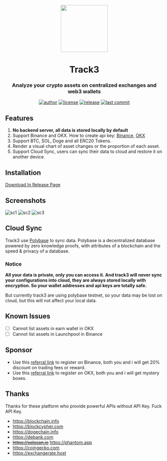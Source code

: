 <p align="center">
    <img src="src-tauri/app-icon.png" width="150">
</p>

<h1 align="center">Track3</h1>

<div align="center">

### Analyze your crypto assets on centralized exchanges and web3 wallets

[![author][author-image]][author-url]
[![license][license-image]][license-url]
[![release][release-image]][release-url]
[![last commit][last-commit-image]][last-commit-url]

[author-image]: https://img.shields.io/badge/author-domechn-blue.svg
[author-url]: https://github.com/domechn
[license-image]: https://img.shields.io/github/license/domechn/track3?color=blue
[license-url]: https://github.com/domechn/track3/blob/main/LICENSE
[release-image]: https://img.shields.io/github/v/release/domechn/track3?color=blue
[release-url]: https://github.com/domechn/track3/releases/latest
[last-commit-image]: https://img.shields.io/github/last-commit/domechn/track3?label=last%20commit
[last-commit-url]: https://github.com/domechn/track3/commits

</div>

## Features

1. **No backend server, all data is stored locally by default**
2. Support Binance and OKX. How to create api key: [Binance](https://www.binance.com/en-BH/support/faq/how-to-create-api-360002502072), [OKX](https://use.autoview.com/hc/en-us/articles/360004576632-OKEx-Creating-an-API)
3. Support BTC, SOL, Doge and all ERC20 Tokens.
4. Render a visual chart of asset changes or the proportion of each asset.
5. Support Cloud Sync, users can sync their data to cloud and restore it on another device.

## Installation

[Download In Release Page](https://github.com/domechn/track3/releases)

## Screenshots

![sc1](./images/demo/sc1.png)
![sc2](./images/demo/sc2.png)
![sc3](./images/demo/sc3.png)

## Cloud Sync

Track3 use [Polybase](https://polybase.xyz/) to sync data. Polybase is a decentralized database powered by zero knowledge proofs, with attributes of a blockchain and the speed & privacy of a database.

### Notice

**All your data is private, only you can access it. And track3 will never sync your configurations into cloud, they are always stored locally with encryption. So your wallet addresses and api keys are totally safe.**

But currently track3 are using polybase testnet, so your data may be lost on cloud, but this will not affect your local data.

## Known Issues

- [ ] Cannot list assets in earn wallet in OKX
- [ ] Cannot list assets in Launchpool in Binance

## Sponsor

- Use this [referral link](https://accounts.binance.com/register?ref=123810997) to register on Binance, both you and i will get 20% discount on trading fees or reward.
- Use this [referral link](https://www.okx.com/join/7161626) to register on OKX, both you and i will get mystery boxes.

## Thanks

Thanks for these platform who provide powerful APIs without API Key. Fuck API Key.

- https://blockchain.info
- https://blockcypher.com
- https://dogechain.info
- https://debank.com
- ~~https://solscan.io~~ https://phantom.app
- https://coingecko.com
- https://exchangerate.host
